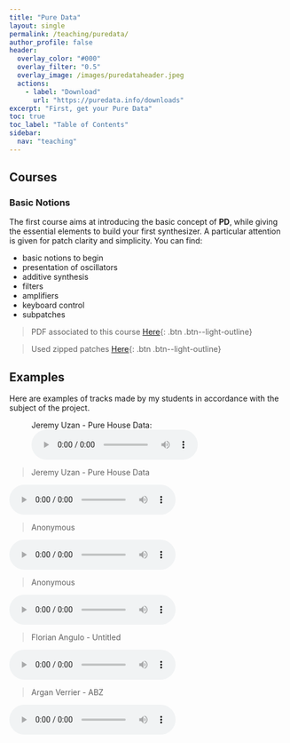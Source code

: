 ```yaml
---
title: "Pure Data"
layout: single
permalink: /teaching/puredata/
author_profile: false
header:
  overlay_color: "#000"
  overlay_filter: "0.5"
  overlay_image: /images/puredataheader.jpeg
  actions:
    - label: "Download"
      url: "https://puredata.info/downloads"
excerpt: "First, get your Pure Data"
toc: true
toc_label: "Table of Contents"
sidebar:
  nav: "teaching"
---
```


## Courses

### Basic Notions

The first course aims at introducing the basic concept of **PD**, while giving the essential elements to build your first synthesizer. A particular attention is given for patch clarity and simplicity. You can find:
- basic notions to begin
- presentation of oscillators
- additive synthesis
- filters
- amplifiers
- keyboard control
- subpatches

> PDF associated to this course [Here](/documents/Introduction_Pure_Data.pdf){: .btn .btn--light-outline}

> Used zipped patches [Here](/documents/patches1.zip){: .btn .btn--light-outline}

<!---

### Advanced Notions

The second course presents deeper technics to build more complicated patches and get new sounds. You can find:
- technics to normalize the signal
- amplitude modulation
- ring modulation
- the frequency modulation
- building a step sequencer
- read a soundfile
- write a soundfile
- building of a kick drum with presets
- courses about externals (given by P. Esling)

> PDF associated to this course [Here](/documents/Pure_Data2.pdf){: .btn .btn--light-outline}

> Used zipped patches [Here](/documents/patches_2.zip){: .btn .btn--light-outline}

## Project

The goal of this assignment is to compose an entire track _**only using Pure Data**_. It must last less than 15 minutes and has no restriction regarding the genre.

You must provide a .wav or .mp3 of your creation alongside with all the patches and samples you used to make it. You can attach a README.txt if necessary.

No post-processing, mixing or mastering are allowed unless you attach a README.txt explaining your method and why you felt the need to do that. A raw track must be provided as well.

No Max MSP allowed but any creative experiment will be valued.

> Full subject [Here](/documents/Pure_Data_Project.pdf){: .btn .btn--light-outline} 

-->

## Examples

Here are examples of tracks made by my students in accordance with the subject of the project.

<figure>
    <figcaption>Jeremy Uzan - Pure House Data:</figcaption>
    <audio
        controls
        src="../audio/uzan.mp3">
            Your browser does not support the
            <code>audio</code> element.
    </audio>
</figure>

> Jeremy Uzan - Pure House Data

<html>
<audio controls>
  <source src="../audio/uzan.mp3" type="audio/mp3">
</audio></html>



> Anonymous 

<html>
<audio controls>
  <source src="../audio/chable.mp3" type="audio/mp3">
</audio></html>


> Anonymous

<html>
<audio controls>
  <source src="../audio/le.mp3" type="audio/mp3">
</audio></html>



> Florian Angulo - Untitled

<html>
<audio controls>
  <source src="../audio/angulo.mp3" type="audio/mp3">
</audio></html>



> Argan Verrier - ABZ

<html>
<audio controls>
  <source src="../audio/angulo.mp3" type="audio/mp3">
</audio></html>
